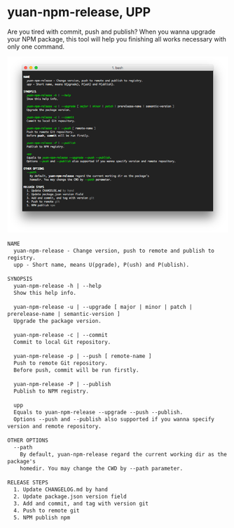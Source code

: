 #	yuan-npm-release, UPP

Are you tired with commit, push and publish? When you wanna upgrade your NPM package, this tool will help you finishing all works necessary with only one command.

![help](./doc/help.png)

```
NAME
  yuan-npm-release - Change version, push to remote and publish to registry.
  upp - Short name, means U(pgrade), P(ush) and P(ublish).

SYNOPSIS
  yuan-npm-release -h | --help
  Show this help info.

  yuan-npm-release -u | --upgrade [ major | minor | patch | prerelease-name | semantic-version ]
  Upgrade the package version.

  yuan-npm-release -c | --commit
  Commit to local Git repository.

  yuan-npm-release -p | --push [ remote-name ]
  Push to remote Git repository.
  Before push, commit will be run firstly.

  yuan-npm-release -P | --publish
  Publish to NPM registry.

  upp
  Equals to yuan-npm-release --upgrade --push --publish.
  Options --push and --publish also supported if you wanna specify version and remote repository.

OTHER OPTIONS
  --path
    By default, yuan-npm-release regard the current working dir as the package's
    homedir. You may change the CWD by --path parameter.

RELEASE STEPS
  1. Update CHANGELOG.md by hand
  2. Update package.json version field
  3. Add and commit, and tag with version git
  4. Push to remote git
  5. NPM publish npm
```
